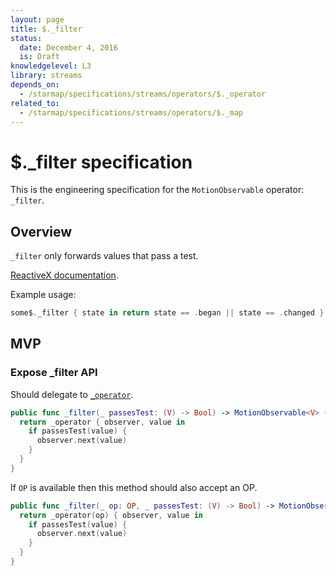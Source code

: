 ```yaml
---
layout: page
title: $._filter
status:
  date: December 4, 2016
  is: Draft
knowledgelevel: L3
library: streams
depends_on:
  - /starmap/specifications/streams/operators/$._operator
related_to:
  - /starmap/specifications/streams/operators/$._map
---
```


# $._filter specification

This is the engineering specification for the `MotionObservable` operator: `_filter`.

## Overview

`_filter` only forwards values that pass a test.

[ReactiveX documentation](http://reactivex.io/documentation/operators/filter.html).

Example usage:

```swift
some$._filter { state in return state == .began || state == .changed }
```

## MVP

### Expose _filter API

Should delegate to [`_operator`](operator).

```swift
public func _filter(_ passesTest: (V) -> Bool) -> MotionObservable<V> {
  return _operator { observer, value in
    if passesTest(value) {
      observer.next(value)
    }
  }
}
```

If `OP` is available then this method should also accept an OP.

```swift
public func _filter(_ op: OP, _ passesTest: (V) -> Bool) -> MotionObservable<V> {
  return _operator(op) { observer, value in
    if passesTest(value) {
      observer.next(value)
    }
  }
}
```
